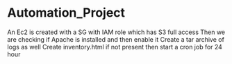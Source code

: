 # Automation_Project
An Ec2 is created with a SG with IAM role which has S3 full access
Then we are checking if Apache is installed and then enable it
Create a tar archive of logs as well
Create inventory.html if not present 
then start a cron job for 24 hour
